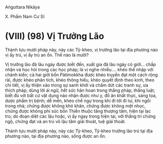 Aṅguttara Nikāya

X. Phẩm Nam Cư Sĩ

# (VIII) (98) Vị Trưởng Lão

Thành tựu mười pháp này, này các Tỷ-kheo, vị trưởng lão tại địa phương nào vị ấy trú, vị ấy trú an ổn. Thế nào là mười?

Vị trưởng lão đã lâu ngày được biết đến, xuất gia đã lâu ngày có giới... chấp nhận và học hỏi trong các học pháp; là vị nghe nhiều.... khéo thể nhập với chánh kiến; cả hai giới bổn Pàtimokkha được khéo truyền đạt một cách rộng rãi, được khéo phân tích, khéo thông hiểu, khéo quyết định theo kinh, theo chi tiết, vị ấy thiện xảo trong sự sanh khởi và chấm dứt các tranh sự, ưa thích pháp; dùng lời ái ngữ, hết sức hân hoan trong thắng pháp, thắng luật; biết đủ với bất cứ vật dụng nào nhận được như y, đồ ăn khất thực, sàng tọa, dược phẩm trị bệnh; dễ mến, khéo chế ngự trong khi đi tới đi lui, khi ngồi trong nhà; chứng được không khó khăn, chứng được không mệt nhọc, chứng được không phí sức bốn Thiền thuộc tăng thượng tâm, hiện tại lạc trú; do đoạn diệt các lậu hoặc, vị ấy ngay trong hiện tại, với thắng trí chứng ngộ, chứng đạt và an trú vô lậu tâm giải thoát, tuệ giải thoát.

Thành tựu mười pháp này, này các Tỷ-kheo, Tỷ-kheo trưởng lão trú tại địa phương nào, tại địa phương nào, sống được an ổn.


